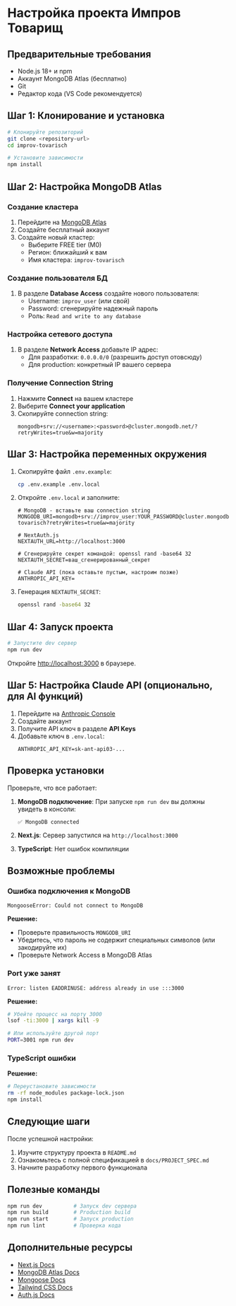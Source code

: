 # Настройка проекта Импров Товарищ

## Предварительные требования

- Node.js 18+ и npm
- Аккаунт MongoDB Atlas (бесплатно)
- Git
- Редактор кода (VS Code рекомендуется)

## Шаг 1: Клонирование и установка

```bash
# Клонируйте репозиторий
git clone <repository-url>
cd improv-tovarisch

# Установите зависимости
npm install
```

## Шаг 2: Настройка MongoDB Atlas

### Создание кластера

1. Перейдите на [MongoDB Atlas](https://www.mongodb.com/cloud/atlas/register)
2. Создайте бесплатный аккаунт
3. Создайте новый кластер:
   - Выберите FREE tier (M0)
   - Регион: ближайший к вам
   - Имя кластера: `improv-tovarisch`

### Создание пользователя БД

1. В разделе **Database Access** создайте нового пользователя:
   - Username: `improv_user` (или свой)
   - Password: сгенерируйте надежный пароль
   - Роль: `Read and write to any database`

### Настройка сетевого доступа

1. В разделе **Network Access** добавьте IP адрес:
   - Для разработки: `0.0.0.0/0` (разрешить доступ отовсюду)
   - Для production: конкретный IP вашего сервера

### Получение Connection String

1. Нажмите **Connect** на вашем кластере
2. Выберите **Connect your application**
3. Скопируйте connection string:
   ```
   mongodb+srv://<username>:<password>@cluster.mongodb.net/?retryWrites=true&w=majority
   ```

## Шаг 3: Настройка переменных окружения

1. Скопируйте файл `.env.example`:
   ```bash
   cp .env.example .env.local
   ```

2. Откройте `.env.local` и заполните:

   ```env
   # MongoDB - вставьте ваш connection string
   MONGODB_URI=mongodb+srv://improv_user:YOUR_PASSWORD@cluster.mongodb.net/improv-tovarisch?retryWrites=true&w=majority

   # NextAuth.js
   NEXTAUTH_URL=http://localhost:3000

   # Сгенерируйте секрет командой: openssl rand -base64 32
   NEXTAUTH_SECRET=ваш_сгенерированный_секрет

   # Claude API (пока оставьте пустым, настроим позже)
   ANTHROPIC_API_KEY=
   ```

3. Генерация `NEXTAUTH_SECRET`:
   ```bash
   openssl rand -base64 32
   ```

## Шаг 4: Запуск проекта

```bash
# Запустите dev сервер
npm run dev
```

Откройте [http://localhost:3000](http://localhost:3000) в браузере.

## Шаг 5: Настройка Claude API (опционально, для AI функций)

1. Перейдите на [Anthropic Console](https://console.anthropic.com/)
2. Создайте аккаунт
3. Получите API ключ в разделе **API Keys**
4. Добавьте ключ в `.env.local`:
   ```env
   ANTHROPIC_API_KEY=sk-ant-api03-...
   ```

## Проверка установки

Проверьте, что все работает:

1. **MongoDB подключение**: При запуске `npm run dev` вы должны увидеть в консоли:
   ```
   ✅ MongoDB connected
   ```

2. **Next.js**: Сервер запустился на `http://localhost:3000`

3. **TypeScript**: Нет ошибок компиляции

## Возможные проблемы

### Ошибка подключения к MongoDB

```
MongooseError: Could not connect to MongoDB
```

**Решение:**
- Проверьте правильность `MONGODB_URI`
- Убедитесь, что пароль не содержит специальных символов (или закодируйте их)
- Проверьте Network Access в MongoDB Atlas

### Port уже занят

```
Error: listen EADDRINUSE: address already in use :::3000
```

**Решение:**
```bash
# Убейте процесс на порту 3000
lsof -ti:3000 | xargs kill -9

# Или используйте другой порт
PORT=3001 npm run dev
```

### TypeScript ошибки

**Решение:**
```bash
# Переустановите зависимости
rm -rf node_modules package-lock.json
npm install
```

## Следующие шаги

После успешной настройки:

1. Изучите структуру проекта в `README.md`
2. Ознакомьтесь с полной спецификацией в `docs/PROJECT_SPEC.md`
3. Начните разработку первого функционала

## Полезные команды

```bash
npm run dev          # Запуск dev сервера
npm run build        # Production build
npm run start        # Запуск production
npm run lint         # Проверка кода
```

## Дополнительные ресурсы

- [Next.js Docs](https://nextjs.org/docs)
- [MongoDB Atlas Docs](https://www.mongodb.com/docs/atlas/)
- [Mongoose Docs](https://mongoosejs.com/docs/guide.html)
- [Tailwind CSS Docs](https://tailwindcss.com/docs)
- [Auth.js Docs](https://authjs.dev/)
